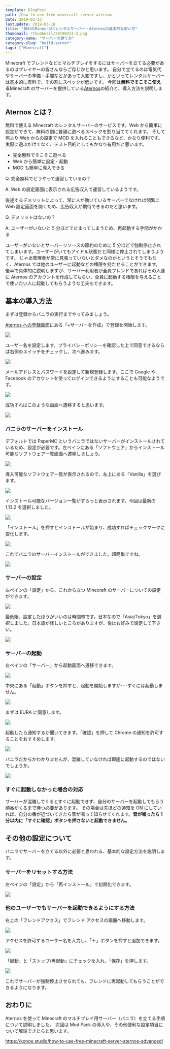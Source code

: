 ```yaml
---
template: BlogPost
path: /how-to-use-free-minecraft-server-aternos
date: 2019-03-13
lastupdate: 2019-03-18
title: "無料のMinecraftレンタルサーバー・Aternosの基本的な使い方"
thumbnail: /thumbnail/20190313-2.png
category-name: "サーバーの建て方"
category-slug: "build-server"
tags: ["Minecraft"]
---
```


Minecraft でフレンドなどとマルチプレイをするにはサーバーを立てる必要があるのはプレイヤーの皆さんならご存じかと思います。 自分で立てるのは電気代やサーバーの準備・手間などがあって大変ですし、かといってレンタルサーバーは基本的に有料で、その割にスペックが低いです。 今回は**無料でそこそこ使える**Minecraft のサーバーを提供している[Aternos](https://aternos.org/ja/)の紹介と、導入方法を説明します。

## Aternos とは？

無料で使える Minecraft のレンタルサーバーのサービスです。Web から簡単に設定ができて、無料の割に普通に遊べるスペックを割り当ててくれます。 そして何より Web からの設定で MOD を入れることもできるなど、かなり便利です。実際に遊ぶだけでなく、テスト目的としてもかなり有用だと思います。

- 完全無料でそこそこ遊べる
- Web から簡単に設定・起動
- MOD も簡単に導入できる

Q. 完全無料でどうやって運営しているの？

A. Web の設定画面に表示される広告収入で運営しているようです。

後述するデメリットによって、常に人が動いているサーバーでなければ頻繁に Web 設定画面を開くため、広告収入が期待できるのだと思います。

Q. デメリットはないの？

A. ユーザーがいないと 5 分ほどで止まってしまうため、再起動する手間がかかる

ユーザーがいないとサーバーリソースの節約のために 5 分ほどで強制停止されてしまいます。ユーザーがいてもアイドル状態だと同様に停止されてしまうようです。 じゃあ管理者が常に見張っていないとダメなのかというとそうでもなく、Aternos では他のユーザーに起動などの権限を持たせることができます。 後半で具体的に説明しますが、サーバー利用者が全員フレンドであればその人達に Aternos のアカウントを作成してもらい、全員に起動する権限を与えることで使いたい人に起動してもらうような工夫もできます。

## 基本の導入方法

まずは登録からバニラの実行までやってみましょう。

[Aternos への登録画面](https://aternos.org/go/)にある「+サーバーを作成」で登録を開始します。

![](./01.png)

ユーザー名を設定します。プライバシーポリシーを確認した上で同意できるならば右側のスイッチをチェックし、次へ進みます。

![](./02.png)

メールアドレスとパスワードを設定して新規登録します。ここで Google や Facebook のアカウントを使ってログインできるようにすることも可能なようです。

![](./03.png)

成功すればこのような画面へ遷移すると思います。

![](./04.png)

### バニラのサーバーをインストール

デフォルトでは PaperMC というバニラではないサーバーがインストールされているため、設定が必要です。左ペインにある「ソフトウェア」からインストール可能なソフトウェア一覧画面へ遷移しましょう。

![](./05.png)

導入可能なソフトウェア一覧が表示されるので、左上にある「Vanilla」を選びます。

![](./06.png)

インストール可能なバージョン一覧がずらっと表示されます。今回は最新の 1.13.2 を選択しました。

![](./07.png)

「インストール」を押すとインストールが始まり、成功すればチェックマークに変化します。

![](./08.png)

これでバニラのサーバーインストールができました。超簡単ですね。

![](./09.png)

### サーバーの設定

左ペインの「設定」から、これから立つ Minecraft のサーバーについての設定ができます。

![](./10.png)

最低限、設定したほうがいいのは時間帯です。日本なので「Asia/Tokyo」を選択しました。日本語が怪しいところがありますが、後はお好みで設定して下さい。

![](./11.png)

### サーバーの起動

左ペインの「サーバー」から起動画面へ遷移できます。

![](./12.png)

中央にある「起動」ボタンを押すと、起動を開始しますが･･･すぐには起動しません。

![](./13.png)

まずは EURA に同意します。

![](./14.png)

起動したら通知するか聞いてきます。「確認」を押して Chrome の通知を許可することをおすすめします。

![](./15.png)

バニラだからかわかりませんが、混雑していなければ即座に起動するのではないでしょうか。

![](./16.png)

### すぐに起動しなかった場合の対応

サーバーが混雑してくるとすぐに起動できず、自分のサーバーを起動してもらう順番がくるまで待つ必要があります。 その場合は先ほどの通知を ON にしていれば、自分の番が近づいてきたら音が鳴って知らせてくれます。**音が鳴ったら 1 分以内に「すぐに確認」ボタンを押さないと起動できません。**

## その他の設定について

バニラでサーバーを立てる以外に必要と思われる、基本的な設定方法を説明します。

### サーバーをリセットする方法

左ペインの「設定」から「再インストール」で初期化できます。

![](./17.png)

### 他のユーザーでもサーバーを起動できるようにする方法

右上の「フレンドアクセス」でフレンド アクセスの画面へ移動します。

![](./18.png)

アクセスを許可するユーザー名を入力し、「＋」ボタンを押すと追加できます。

![](./19.png)

「起動」と「ストップ/再起動」にチェックを入れ、「保存」を押します。

![](./20.png)

これでサーバーが強制停止させられても、フレンドに再起動してもらうことができるようになります。

## おわりに

Aternos を使って Minecraft のマルチプレイ用サーバー（バニラ）を立てる手順について説明しました。 次回は Mod Pack の導入や、その他便利な設定項目について解説できたらと思います。

https://konoe.studio/how-to-use-free-minecraft-server-aternos-advanced/
